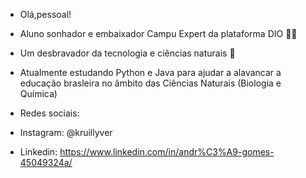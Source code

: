 - Olá,pessoal!

* Aluno sonhador e embaixador Campu Expert da plataforma DIO 👨‍💻
* Um desbravador da tecnologia e ciências naturais 🤖

* Atualmente estudando Python e Java para ajudar a alavancar a educação brasleira no âmbito das Ciências Naturais (Biologia e Química) 

* Redes sociais:
 * Instagram: @kruillyver
 * Linkedin: https://www.linkedin.com/in/andr%C3%A9-gomes-45049324a/
